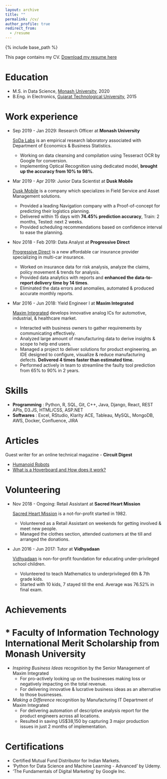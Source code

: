 ```yaml
---
layout: archive
title: ""
permalink: /cv/
author_profile: true
redirect_from:
  - /resume
---
```


{% include base_path %}

This page contains my CV. [Download my resume here](https://niraljshah.github.io/files/niraljshah.pdf)

Education
======
* M.S. in Data Science, [Monash University](https://www.monash.edu/), 2020
* B.Eng. in Electronics, [Gujarat Technological University](https://www.gtu.ac.in/), 2015

Work experience
======
* Sep 2019 - Jan 2029: Research Officer at **Monash University**

  [SoDa Labs](https://www.monash.edu/business/soda-labs/home) is an empirical research laboratory associated with Department of Economics & Business Statistics.
    * Working on data cleansing and compilation using Tesseract OCR by Google for conversion.
    * Implementing Optical Recognition using dedicated model, **brought up the accuracy from 10% to 98%**.

* Mar 2019 - Apr 2019: Junior Data Scientist at **Dusk Mobile**

  [Dusk Mobile](https://duskmobile.com/) is a company which specializes in Field Service and Asset Management solutions.
    * Provided a leading Navigation company with a Proof-of-concept for predicting their logistics planning.
    * Delivered within 15 days with **74.45% prediction accuracy**, Train: 2 months, Tested: next 2 weeks.
    * Provided scheduling recommendations based on confidence interval to ease the planning.

* Nov 2018 - Feb 2019: Data Analyst at **Progressive Direct**

  [Progressive Direct](https://www.pd.com.au/) is a new affordable car insurance provider specializing in multi-car insurance.
    * Worked on insurance data for risk analysis, analyze the claims, policy movement & trends for analysis.
    * Provided data analytics with reports and **enhanced the data-to-report delivery time by 14 times**.
    * Eliminated the data errors and anomalies, automated & produced accurate monthly reports.

* Mar 2016 - Jun 2018: Yield Engineer I at **Maxim Integrated**

  [Maxim Integrated](https://www.maximintegrated.com/en.html) develops innovative analog ICs for automotive, industrial, & healthcare market.
    * Interacted with business owners to gather requirements by communicating effectively.
    * Analyzed large amount of manufacturing data to derive insights & scope to help end users.
    * Managed a project to deliver solutions for product engineering, an IDE designed to configure, visualize & reduce manufacturing defects.
    **Delivered 4 times faster than estimated time.**
    * Performed actively in team to streamline the faulty tool prediction from 65% to 90% in 2 years.

Skills
======
* **Programming** : Python, R, SQL, Git, C++, Java, Django, React, REST APIs, D3.JS, HTML/CSS, ASP.NET
* **Softwares**   : Excel, RStudio, Klarity ACE, Tableau, MySQL, MongoDB, AWS, Docker, Confluence, JIRA

Articles
======
Guest writer for an online technical magazine - **Circuit Digest**
* [Humanoid Robots](https://circuitdigest.com/article/humanoid-robots)
* [What is a Hoverboard and How does it work?](https://circuitdigest.com/article/what-is-hoverboard-how-does-it-work)
  
Volunteering
======
* Nov 2018 - Ongoing: Retail Assistant at **Sacred Heart Mission**

  [Sacred Heart Mission](https://www.sacredheartmission.org/) is a not-for-profit started in 1982.
    * Volunteered as a Retail Assistant on weekends for getting involved & meet new people.
    * Managed the clothes section, attended customers at the till and arranged the donations. 
 
* Jun 2016 - Jun 2017: Tutor at **Vidhyadaan**

  [Vidhyadaan](http://vidhyadaan.org/) is non-for-profit foundation for educating under-privileged school children. 
    * Volunteered to teach Mathematics to underprivileged 6th & 7th grade kids.
    * Started with 10 kids, 7 stayed till the end. Average was 76.52% in final exam.
  
Achievements
======
# * Faculty of Information Technology International Merit Scholarship from Monash University
* *Inspiring Business Ideas* recognition by the Senior Management of Maxim Integrated
  * For pro-actively looking up on the businesses making loss or negatively impacting on the total revenue.
  * For delivering innovative & lucrative business ideas as an alternative to those businesses.
* *Making a Difference* recognition by Manufacturing IT Department of Maxim Integrated
  * For delivering automation of descriptive analysis report for the product engineers across all locations.
  * Resulted in saving US$38,150 by capturing 3 major production issues in just 2 months of implementation.
  
Certifications
======
 * Certified Mutual Fund Distributor for Indian Markets.
 * ‘Python for Data Science and Machine Learning - Advanced’ by Udemy.
 * ‘The Fundamentals of Digital Marketing’ by Google Inc.
